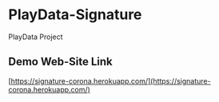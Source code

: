 # PlayData-Signature
PlayData Project

## Demo Web-Site Link
[https://signature-corona.herokuapp.com/](https://signature-corona.herokuapp.com/)
